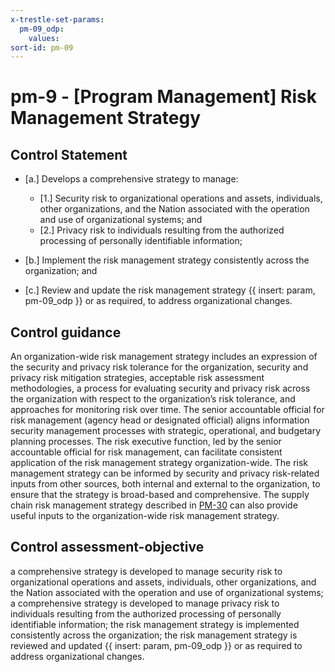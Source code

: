 ```yaml
---
x-trestle-set-params:
  pm-09_odp:
    values:
sort-id: pm-09
---
```


# pm-9 - \[Program Management\] Risk Management Strategy

## Control Statement

- \[a.\] Develops a comprehensive strategy to manage:

  - \[1.\] Security risk to organizational operations and assets, individuals, other organizations, and the Nation associated with the operation and use of organizational systems; and
  - \[2.\] Privacy risk to individuals resulting from the authorized processing of personally identifiable information;

- \[b.\] Implement the risk management strategy consistently across the organization; and

- \[c.\] Review and update the risk management strategy {{ insert: param, pm-09_odp }} or as required, to address organizational changes.

## Control guidance

An organization-wide risk management strategy includes an expression of the security and privacy risk tolerance for the organization, security and privacy risk mitigation strategies, acceptable risk assessment methodologies, a process for evaluating security and privacy risk across the organization with respect to the organization’s risk tolerance, and approaches for monitoring risk over time. The senior accountable official for risk management (agency head or designated official) aligns information security management processes with strategic, operational, and budgetary planning processes. The risk executive function, led by the senior accountable official for risk management, can facilitate consistent application of the risk management strategy organization-wide. The risk management strategy can be informed by security and privacy risk-related inputs from other sources, both internal and external to the organization, to ensure that the strategy is broad-based and comprehensive. The supply chain risk management strategy described in [PM-30](#pm-30) can also provide useful inputs to the organization-wide risk management strategy.

## Control assessment-objective

a comprehensive strategy is developed to manage security risk to organizational operations and assets, individuals, other organizations, and the Nation associated with the operation and use of organizational systems;
a comprehensive strategy is developed to manage privacy risk to individuals resulting from the authorized processing of personally identifiable information;
the risk management strategy is implemented consistently across the organization;
the risk management strategy is reviewed and updated {{ insert: param, pm-09_odp }} or as required to address organizational changes.
